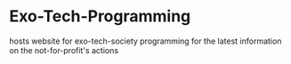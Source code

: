 # Exo-Tech-Programming
hosts website for exo-tech-society programming for the latest information on the not-for-profit's actions
